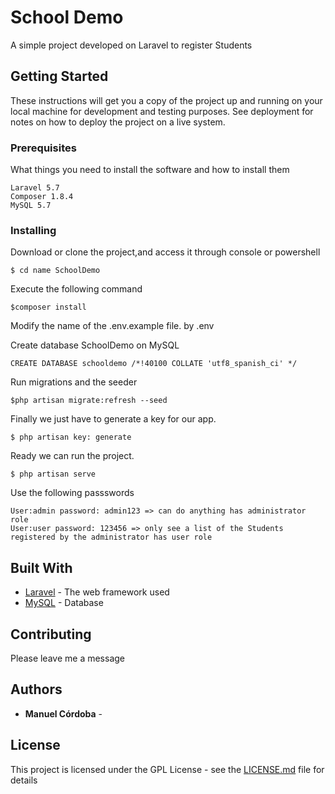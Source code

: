 # School Demo

A simple project developed on Laravel to register Students 

## Getting Started

These instructions will get you a copy of the project up and running on your local machine for development and testing purposes. See deployment for notes on how to deploy the project on a live system.

### Prerequisites

What things you need to install the software and how to install them

```
Laravel 5.7
Composer 1.8.4
MySQL 5.7

```

### Installing


Download or clone the project,and access it through console or powershell

```
$ cd name SchoolDemo
```

Execute the following command

```
$composer install
```

Modify the name of the .env.example file. by .env

Create database SchoolDemo on MySQL

```
CREATE DATABASE schooldemo /*!40100 COLLATE 'utf8_spanish_ci' */
```

Run migrations and the seeder

```
$php artisan migrate:refresh --seed
```

Finally we just have to generate a key for our app.

```
$ php artisan key: generate
```

Ready we can run the project.

```
$ php artisan serve
```

Use the following passswords

```
User:admin password: admin123 => can do anything has administrator role
User:user password: 123456 => only see a list of the Students registered by the administrator has user role
```


## Built With

* [Laravel](https://laravel.com) - The web framework used
* [MySQL](https://www.mysql.com) - Database


## Contributing

Please leave me a message


## Authors

* **Manuel Córdoba** - 

## License

This project is licensed under the GPL License - see the [LICENSE.md](LICENSE.md) file for details




